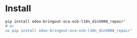 # Install

```bash
pip install odoo-bringout-oca-ocb-l10n_din5008_repair"
# or
uv pip install odoo-bringout-oca-ocb-l10n_din5008_repair"
```
